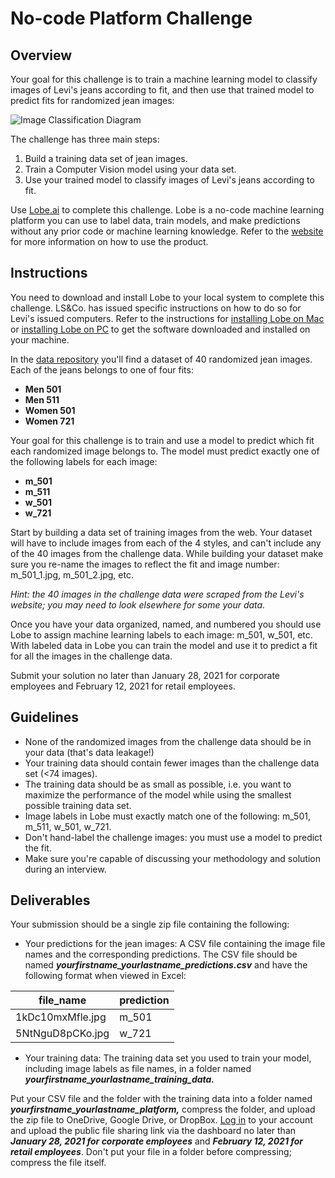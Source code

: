 # No-code Platform Challenge

## Overview

Your goal for this challenge is to train a machine learning model to classify images of Levi's jeans according to fit, and then use that trained model to predict fits for randomized jean images: 

![Image Classification Diagram](https://github.com/fellowship/upskill_challenges/blob/main/imgs/cv_model_diagram.png)

The challenge has three main steps:

1. Build a training data set of jean images.
2. Train a Computer Vision model using your data set.
3. Use your trained model to classify images of Levi's jeans according to fit.

Use [Lobe.ai](https://lobe.ai/) to complete this challenge. Lobe is a no-code machine learning platform you can use to label data, train models, and make predictions without any prior code or machine learning knowledge. Refer to the [website](https://lobe.ai/) for more information on how to use the product.

## Instructions

You need to download and install Lobe to your local system to complete this challenge. LS&Co. has issued specific instructions on how to do so for Levi's issued computers. Refer to the instructions for [installing Lobe on Mac](https://github.com/fellowship/upskill_challenges/blob/main/Platform/instillation/Installing%20Lobe%20on%20Mac.pdf) or [installing Lobe on PC]() to get the software downloaded and installed on your machine.

In the [data repository](https://github.com/fellowship/upskill_challenges/tree/main/Platform/data) you'll find a dataset of 40 randomized jean images. Each of the jeans belongs to one of four fits:

- **Men 501**
- **Men 511**
- **Women 501** 
- **Women 721**

Your goal for this challenge is to train and use a model to predict which fit each randomized image belongs to. The model must predict exactly one of the following labels for each image: 

- **m_501**
- **m_511**
- **w_501**
- **w_721**

Start by building a data set of training images from the web. Your dataset will have to include images from each of the 4 styles, and can't include any of the 40 images from the challenge data. While building your dataset make sure you re-name the images to reflect the fit and image number: m_501_1.jpg, m_501_2.jpg, etc. 

_Hint: the 40 images in the challenge data were scraped from the Levi's website; you may need to look elsewhere for some your data._

Once you have your data organized, named, and numbered you should use Lobe to assign machine learning labels to each image: m_501, w_501, etc. With labeled data in Lobe you can train the model and use it to predict a fit for all the images in the challenge data.

Submit your solution no later than January 28, 2021 for corporate employees and February 12, 2021 for retail employees.

## Guidelines

- None of the randomized images from the challenge data should be in your data (that's data leakage!)
- Your training data should contain fewer images than the challenge data set (<74 images).
- The training data should be as small as possible, i.e. you want to maximize the performance of the model while using the smallest possible training data set.
- Image labels in Lobe must exactly match one of the following: m_501, m_511, w_501, w_721.
- Don't hand-label the challenge images: you must use a model to predict the fit.
- Make sure you're capable of discussing your methodology and solution during an interview.

## Deliverables

Your submission should be a single zip file containing the following:

- Your predictions for the jean images: A CSV file containing the image file names and the corresponding predictions. The CSV file should be named _**yourfirstname_yourlastname_predictions.csv**_ and have the following format when viewed in Excel:

| file_name        | prediction |
|------------------|------------|
| 1kDc10mxMfle.jpg | m_501      |
| 5NtNguD8pCKo.jpg | w_721      |

- Your training data: The training data set you used to train your model, including image labels as file names, in a folder named _**yourfirstname_yourlastname_training_data.**_

Put your CSV file and the folder with the training data into a folder named _**yourfirstname_yourlastname_platform,**_ compress the folder, and upload the zip file to OneDrive, Google Drive, or DropBox. [Log in](https://www.launchpad.ai/upskill/levis/login) to your account and upload the public file sharing link via the dashboard no later than _**January 28, 2021 for corporate employees**_ and _**February 12, 2021 for retail employees**_. Don't put your file in a folder before compressing; compress the file itself.
